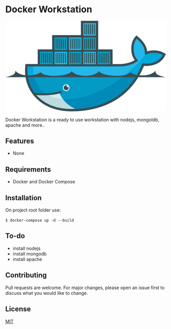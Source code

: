 # Docker Workstation
![CI status](docs/images/docker-whale.svg)

Docker Workstation is a ready to use workstation with nodejs, mongoldb, apache and more..

## Features

* None

## Requirements
* Docker and Docker Compose

## Installation

On project root folder use:

`$ docker-compose up -d --build`

## To-do

- install nodejs
- install mongodb
- install apache

## Contributing
Pull requests are welcome. For major changes, please open an issue first to discuss what you would like to change.


## License
[MIT](LICENSE.md)
